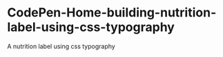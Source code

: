 # CodePen-Home-building-nutrition-label-using-css-typography
A nutrition label using css typography

